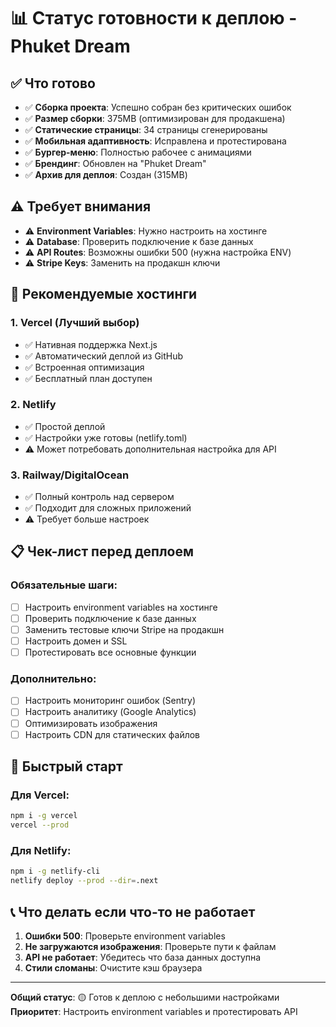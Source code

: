 # 📊 Статус готовности к деплою - Phuket Dream

## ✅ Что готово

- ✅ **Сборка проекта**: Успешно собран без критических ошибок
- ✅ **Размер сборки**: 375MB (оптимизирован для продакшена)
- ✅ **Статические страницы**: 34 страницы сгенерированы
- ✅ **Мобильная адаптивность**: Исправлена и протестирована
- ✅ **Бургер-меню**: Полностью рабочее с анимациями
- ✅ **Брендинг**: Обновлен на "Phuket Dream"
- ✅ **Архив для деплоя**: Создан (315MB)

## ⚠️ Требует внимания

- ⚠️ **Environment Variables**: Нужно настроить на хостинге
- ⚠️ **Database**: Проверить подключение к базе данных
- ⚠️ **API Routes**: Возможны ошибки 500 (нужна настройка ENV)
- ⚠️ **Stripe Keys**: Заменить на продакшн ключи

## 🚀 Рекомендуемые хостинги

### 1. Vercel (Лучший выбор)

- ✅ Нативная поддержка Next.js
- ✅ Автоматический деплой из GitHub
- ✅ Встроенная оптимизация
- ✅ Бесплатный план доступен

### 2. Netlify

- ✅ Простой деплой
- ✅ Настройки уже готовы (netlify.toml)
- ⚠️ Может потребовать дополнительная настройка для API

### 3. Railway/DigitalOcean

- ✅ Полный контроль над сервером
- ✅ Подходит для сложных приложений
- ⚠️ Требует больше настроек

## 📋 Чек-лист перед деплоем

### Обязательные шаги:

- [ ] Настроить environment variables на хостинге
- [ ] Проверить подключение к базе данных
- [ ] Заменить тестовые ключи Stripe на продакшн
- [ ] Настроить домен и SSL
- [ ] Протестировать все основные функции

### Дополнительно:

- [ ] Настроить мониторинг ошибок (Sentry)
- [ ] Настроить аналитику (Google Analytics)
- [ ] Оптимизировать изображения
- [ ] Настроить CDN для статических файлов

## 🎯 Быстрый старт

### Для Vercel:

```bash
npm i -g vercel
vercel --prod
```

### Для Netlify:

```bash
npm i -g netlify-cli
netlify deploy --prod --dir=.next
```

## 📞 Что делать если что-то не работает

1. **Ошибки 500**: Проверьте environment variables
2. **Не загружаются изображения**: Проверьте пути к файлам
3. **API не работает**: Убедитесь что база данных доступна
4. **Стили сломаны**: Очистите кэш браузера

---

**Общий статус**: 🟡 Готов к деплою с небольшими настройками
**Приоритет**: Настроить environment variables и протестировать API
